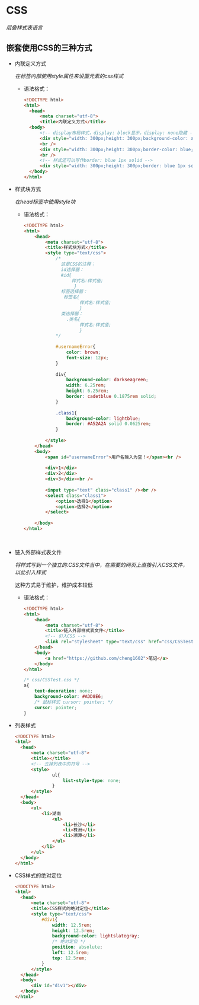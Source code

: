 # CSS

*层叠样式表语言*

## 嵌套使用CSS的三种方式

- 内联定义方式

  *在标签内部使用style属性来设置元素的css样式*

  - 语法格式：

      ```html
      <!DOCTYPE html>
      <html>
      	<head>
      		<meta charset="utf-8">
      		<title>内联定义方式</title>
      	<body>
      		<!-- display布局样式，display: block显示，display: none隐藏 -->
      		<div style="width: 300px;height: 300px;background-color: aqua;display: block;"></div>
      		<br />
      		<div style="width: 300px;height: 300px;border-color: blue;border-width: 1px;border-style: solid;"></div>
      		<br />
      		<!-- 样式还可以写作border: blue 1px solid -->
      		<div style="width: 300px;height: 300px;border: blue 1px solid;"></div>
      	</body>
      </html>
      
      ```

      

- 样式块方式

  *在head标签中使用style块*
  
  - 语法格式：
  
    ```html
    <!DOCTYPE html>
    <html>
    	<head>
    		<meta charset="utf-8">
    		<title>样式块方式</title>
    		<style type="text/css">
    			/*
    			  这是CSS的注释：
    			  id选择器：
    			  #id{
    				  样式名:样式值;
    				   }
    			  标签选择器：
    			   标签名{
    				     样式名:样式值;
    				     }
    			  类选择器：
    				.类名{
    				     样式名:样式值;
    				     }
    			*/
    		   
    			#usernameError{
    				color: brown;
    				font-size: 12px;
    			}
    			
    			div{
    				background-color: darkseagreen;
    				width: 6.25rem;
    				height: 6.25rem;
    				border: cadetblue 0.1875rem solid;
    			}
    			
    			.class1{
    				background-color: lightblue;
    				border: #A52A2A solid 0.0625rem;
    			}
    			
    		</style>
    	</head>
    	<body>
    		<span id="usernameError">用户名输入为空！</span><br />
    		
    		<div>1</div>
    		<div>2</div>
    		<div>3</div><br />
    		
    		<input type="text" class="class1" /><br />
    		<select class="class1">
    			<option>选择1</option>
    			<option>选择2</option>
    		</select>
    		
    	</body>
    </html>
    
    ```
  
    ​                                                                                                                                                                                                                                                                                        
  
- 链入外部样式表文件

  *将样式写到一个独立的.CSS文件当中，在需要的网页上直接引入CSS文件，以此引入样式*

  这种方式易于维护，维护成本较低                                                                                                                                                                                                         

  - 语法格式：

    ```html
    <!DOCTYPE html>
    <html>
    	<head>
    		<meta charset="utf-8">
    		<title>链入外部样式表文件</title>
    		<!-- 引入CSS -->
    		<link rel="stylesheet" type="text/css" href="css/CSSTest.css" />
    	</head>
    	<body>
    		<a href="https://github.com/cheng1602">笔记</a>
    	</body>
    </html>
    ```

    ```css
    /* css/CSSTest.css */
    a{
    	text-decoration: none;
    	background-color: #ADD8E6;
        /* 鼠标样式 cursor: pointer; */
        cursor: pointer;
    }
    ```

    

- 列表样式

  ```html
  <!DOCTYPE html>
  <html>
  	<head>
  		<meta charset="utf-8">
  		<title></title>
  		<!-- 去掉列表中的符号 -->
  		<style>
  				ul{
  					list-style-type: none;
  				}
  		</style>
  	</head>
  	<body>
  		<ul>
  			<li>湖南
  				<ul>
  					<li>长沙</li>
  					<li>株洲</li>
  					<li>湘潭</li>
  				</ul>
  			</li>
  		</ul>
  	</body>
  </html>
  
  ```

  

- CSS样式的绝对定位

  ```html
  <!DOCTYPE html>
  <html>
  	<head>
  		<meta charset="utf-8">
  		<title>CSS样式的绝对定位</title>
  		<style type="text/css">
  			#div1{
  				width: 12.5rem;
  				height: 12.5rem;
  				background-color: lightslategray;
  				/* 绝对定位 */
  				position: absolute;
  				left: 12.5rem;
  				top: 12.5rem;
  			}
  		</style>
  	</head>
  	<body>
  		<div id="div1"></div>
  	</body>
  </html>
  
  ```

  